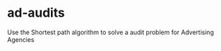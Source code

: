 ad-audits
=========

Use the Shortest path algorithm to solve a audit problem for Advertising Agencies
